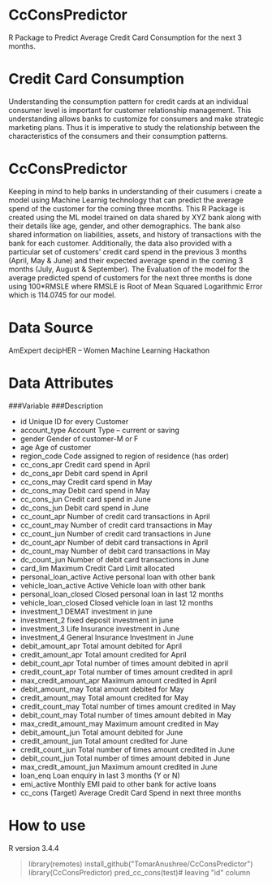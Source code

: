 # CcConsPredictor

R Package to Predict Average Credit Card Consumption for the next 3 months.

# Credit Card Consumption

Understanding the consumption pattern for credit cards at an individual consumer level is important for customer relationship management. 
This understanding allows banks to customize for consumers and make strategic marketing plans. Thus it is imperative to study the 
relationship between the characteristics of the consumers and their consumption patterns.

# CcConsPredictor

Keeping in mind to help banks in understanding of their cusumers i create a model using Machine Learnig technology that can predict the 
average spend of the customer for the coming three months.
This R Package is created using the ML model trained on data shared by XYZ bank along with their details like age, gender, and other demographics. 
The bank also shared information on liabilities, assets, and history of transactions with the bank for each customer. Additionally, the 
data also provided with a particular set of customers' credit card spend in the previous 3 months (April, May & June) and their expected 
average spend in the coming 3 months (July, August & September). The Evaluation of the model for the average predicted spend of customers 
for the next three months is done using 100*RMSLE where RMSLE is Root of Mean Squared Logarithmic Error which is 114.0745 for our model.


# Data Source

AmExpert decipHER – Women Machine Learning Hackathon

# Data Attributes

###Variable	###Description
* id	Unique ID for every Customer
* account_type	Account Type – current or saving
* gender	Gender of customer-M or F
* age	Age of customer
* region_code	Code assigned to region of residence (has order)
* cc_cons_apr	Credit card spend in April
* dc_cons_apr	Debit card spend in April
* cc_cons_may	Credit card spend in May
* dc_cons_may	Debit card spend in May
* cc_cons_jun	Credit card spend in June
* dc_cons_jun	Debit card spend in June
* cc_count_apr	Number of credit card transactions in April
* cc_count_may	Number of credit card transactions in May
* cc_count_jun	Number of credit card transactions in June
* dc_count_apr	Number of debit card transactions in April
* dc_count_may	Number of debit card transactions in May
* dc_count_jun	Number of debit card transactions in June
* card_lim	Maximum Credit Card Limit allocated
* personal_loan_active	Active personal loan with other bank
* vehicle_loan_active	Active Vehicle loan with other bank
* personal_loan_closed	Closed personal loan in last 12 months
* vehicle_loan_closed	Closed vehicle loan in last 12 months
* investment_1	DEMAT investment in june
* investment_2	fixed deposit investment in june
* investment_3	Life Insurance investment in June
* investment_4	General Insurance Investment in June
* debit_amount_apr	Total amount debited for April
* credit_amount_apr	Total amount credited for April
* debit_count_apr	Total number of times amount debited in april
* credit_count_apr	Total number of times amount credited in april
* max_credit_amount_apr	Maximum amount credited in April
* debit_amount_may	Total amount debited for May
* credit_amount_may	Total amount credited for May
* credit_count_may	Total number of times amount credited in May
* debit_count_may	Total number of times amount debited in May
* max_credit_amount_may	Maximum amount credited in May
* debit_amount_jun	Total amount debited for June
* credit_amount_jun	Total amount credited for June
* credit_count_jun	Total number of times amount credited in June
* debit_count_jun	Total number of times amount debited in June
* max_credit_amount_jun	Maximum amount credited in June
* loan_enq	Loan enquiry in last 3 months (Y or N)
* emi_active	Monthly EMI paid to other bank for active loans 
* cc_cons	(Target) Average Credit Card Spend in next three months

# How to use

R version 3.4.4
> library(remotes)
> install_github("TomarAnushree/CcConsPredictor")
> library(CcConsPredictor)
> pred_cc_cons(test)# leaving "id" column








